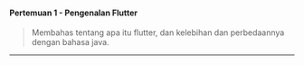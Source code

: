 #### Pertemuan 1 - Pengenalan Flutter
> Membahas tentang apa itu flutter, dan kelebihan dan perbedaannya dengan bahasa java.
___
